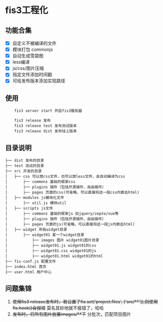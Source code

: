 fis3工程化
=========

## 功能合集
- [x] 自定义不被编译的文件
- [x] 模块打包 commonjs
- [x] 自动生成雪碧图
- [x] less编译
- [x] js/css/图片压缩
- [x] 指定文件添加时间戳
- [x] 可给发布版本添加实现路径

## 使用
````
    fis3 server start 开启fis3服务器

    fis3 release 发布
    fis3 release test 发布测试版本
    fis3 release dist 发布线上版本

````

## 目录说明
    ├── dist 发布的目录
    ├── test 测试的目录
    ├── src 开发的目录
    │   ├── css 可以放css文件，也可以放less文件，会自动编译为css
    │       ├── commons 基础的框架css 
    │       ├── plugins 插件（包括开源插件、自由插件）
    │       ├── pages 页面的css(可省略，可以直接将这一段css内嵌去html)
    │   ├── modules js模块化文件
    │       ├── util.js 模块util
    │   ├── scripts js文件
    │       ├── commons 基础的框架js 如jquery/zepto/vue等
    │       ├── plugins 插件（包括开源插件、自由插件）
    │       ├── pages 页面的js(可省略，可以直接将这一段js内嵌去html)
    │   ├── widget 所有widget目录
    │       ├── widget01 某一个widget目录
    │           ├── images 图片 widget01图片目录
    │           ├── widget01.js widget01的css
    │           ├── widget01.css widget01的js
    │           ├── widget01.html widget01的html
    ├── fis-conf.js 配置文件
    ├── index.html 首页
    ├── user.html 用户中心

## 问题集锦
1. ~~使用fis3 release发布时，若设置了fis.set('project.files', ['src/**']);则使用fis.hook()会报错~~ 莫名其妙地就不报错了，哈哈
2. ~~发布时，将所有图片放置images/**下~~ 分批次，匹配项目图片